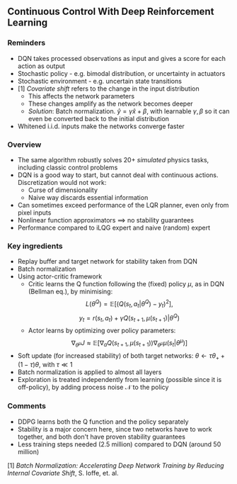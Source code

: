 ## Continuous Control With Deep Reinforcement Learning

### Reminders
- DQN takes processed observations as input and gives a score for each action as output
- Stochastic policy - e.g. bimodal distribution, or uncertainty in actuators
- Stochastic environment - e.g. uncertain state transitions
- [1] *Covariate shift* refers to the change in the input distribution
    - This affects the network parameters
    - These changes amplify as the network becomes deeper
    - *Solution*: Batch normalization. $\hat{y} = \gamma \hat{x} + \beta$, with learnable $\gamma, \beta$ so it can even be converted back to the initial distribution
- Whitened i.i.d. inputs make the networks converge faster

### Overview
- The same algorithm robustly solves 20+ *simulated* physics tasks, including classic control problems
- DQN is a good way to start, but cannot deal with continuous actions. Discretization would not work:
    - Curse of dimensionality
    - Naive way discards essential information
- Can sometimes exceed performance of the LQR planner, even only from pixel inputs
- Nonlinear function approximators $\implies$ no stability guarantees
- Performance compared to iLQG expert and naive (random) expert

### Key ingredients
- Replay buffer and target network for stability taken from DQN
- Batch normalization
- Using actor-critic framework
    - Critic learns the Q function following the (fixed) policy $\mu$, as in DQN (Bellman eq.), by minimising:
$$L(\theta^Q) = \mathbb{E}\left[(Q(s_t, a_t|\theta^Q)-y_t)^2\right],$$ $$y_t = r(s_t, a_t) + \gamma Q(s_{t+1}, \mu(s_{t+1}) | \theta^Q)$$
    - Actor learns by optimizing over policy parameters:
$$\nabla_{\theta^\mu}J \approx \mathbb{E} \left[\nabla_a Q(s_{t+1}, \mu(s_{t+1})) \nabla_{\theta^\mu} \mu(s_t|\theta^\mu)\right]$$
- Soft update (for increased stability) of both target networks: $\theta \leftarrow \tau \theta_+ + (1-\tau)\theta,$ with $\tau \ll 1$
- Batch normalization is applied to almost all layers
- Exploration is treated independently from learning (possible since it is off-policy), by adding process noise $\mathcal{N}$ to the policy

### Comments
- DDPG learns both the Q function and the policy separately
- Stability is a major concern here, since two networks have to work together, and both don't have proven stability guarantees
- Less training steps needed (2.5 million) compared to DQN (around 50 million)

[1] *Batch Normalization: Accelerating Deep Network Training by Reducing Internal Covariate Shift*, S. Ioffe, et. al.